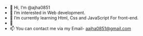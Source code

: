 - 👋 Hi, I’m @ajha0851
- 👀 I’m interested in Web development. 
- 🌱 I’m currently learning Html, Css and JavaScript For front-end.
- 💞️ 
- 📫 You can contact me via my Email- aajha0851@gmail.com

<!---
ajha0851/ajha0851 is a ✨ special ✨ repository because its `README.md` (this file) appears on your GitHub profile.
You can click the Preview link to take a look at your changes.
--->
